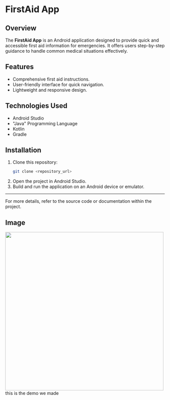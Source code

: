 # FirstAid App

## Overview
The **FirstAid App** is an Android application designed to provide quick and accessible first aid information for emergencies. It offers users step-by-step guidance to handle common medical situations effectively.

## Features
- Comprehensive first aid instructions.
- User-friendly interface for quick navigation.
- Lightweight and responsive design.

## Technologies Used
- Android Studio
- "Java" Programming Language
- Kotlin
- Gradle

## Installation
1. Clone this repository:
   ```bash
   git clone <repository_url>
   ```
2. Open the project in Android Studio.
3. Build and run the application on an Android device or emulator.

---

For more details, refer to the source code or documentation within the project.

## Image

<img src="https://github.com/user-attachments/assets/f968ebef-8124-4072-83a7-f048912988a6" width="500" height="auto">
this is the demo we made
